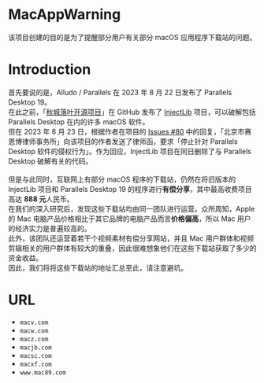 # MacAppWarning
该项目创建的目的是为了提醒部分用户有关部分 macOS 应用程序下载站的问题。

# Introduction
首先要说的是，Alludo / Parallels 在 2023 年 8 月 22 日发布了 Parallels Desktop 19。<br>
在此之前，「[秋城落叶开源项目](https://github.com/QiuChenlyOpenSource/)」在 GitHub 发布了 [InjectLib](https://github.com/QiuChenlyOpenSource/InjectLib) 项目，可以破解包括 Parallels Desktop 在内的许多 macOS 软件。<br>
但在 2023 年 8 月 23 日，根据作者在项目的 [Issues #80](https://github.com/QiuChenlyOpenSource/InjectLib/issues/80) 中的回复，「北京市赛恩博律师事务所」向该项目的作者发送了律师函，要求「停止针对 Parallels Desktop 软件的侵权行为」。作为回应，InjectLib 项目在同日删除了与 Parallels Desktop 破解有关的代码。<br><br>
但是与此同时，互联网上有部分 macOS 程序的下载站，仍然在将旧版本的 InjectLib 项目和 Parallels Desktop 19 的程序进行**有偿分享**，其中最高收费项目高达 **888 元**人民币。<br>
在我们的深入研究后，发现这些下载站均由同一团队进行运营。众所周知，Apple 的 Mac 电脑产品价格相比于其它品牌的电脑产品而言**价格偏高**，所以 Mac 用户的经济实力是普遍较高的。<br>
此外，该团队还运营着若干个视频素材有偿分享网站，并且 Mac 用户群体和视频剪辑相关的用户群体有较大的重叠，因此很难想象他们在这些下载站获取了多少的资金收益。<br>
因此，我们将将这些下载站的地址汇总至此，请注意避坑。

# URL
- `macv.com`
- `macw.com`
- `macz.com`
- `macjb.com`
- `macsc.com`
- `macxf.com`
- `www.mac89.com`
